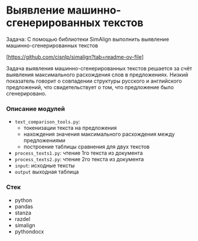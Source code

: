 # Выявление машинно-сгенерированных текстов 

Задача: С помощью библиотеки SimAlign выполнить выявление машинно-сгенерированных текстов

[https://github.com/cisnlp/simalign?tab=readme-ov-file] 

Задача выявления машинно-сгенерированных текстов решается за счёт выявления максимального расхождения слов в предложениях.
Низкий показатель говорит о совпадении структуры русского и английского предложений, что свидетельствует о том, что предложение было сгенерировано.

### Описание модулей
 - `text_comparison_tools.py`:
   - токенизации текста на предложения
   - нахождения значения максимального расхождения между предложениями
   - построение таблицы сравнения для двух текстов
 - `process_texts1.py`: чтение 1го текста из документа
 - `process_texts2.py`: чтение 2го текста из документа
 - `input`: исходные тексты
 - `output` выходная таблица

### Стек
 - python
 - pandas
 - stanza
 - razdel
 - simalign
 - pythondocx
